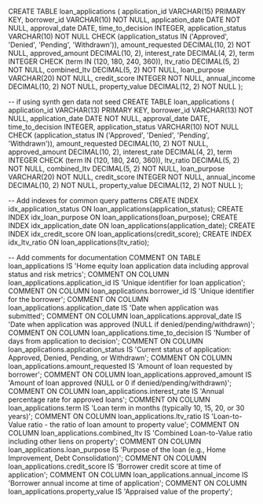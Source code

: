 CREATE TABLE loan_applications (
    application_id VARCHAR(15) PRIMARY KEY,
    borrower_id VARCHAR(10) NOT NULL,
    application_date DATE NOT NULL,
    approval_date DATE,
    time_to_decision INTEGER,
    application_status VARCHAR(10) NOT NULL CHECK (application_status IN ('Approved', 'Denied', 'Pending', 'Withdrawn')),
    amount_requested DECIMAL(10, 2) NOT NULL,
    approved_amount DECIMAL(10, 2),
    interest_rate DECIMAL(4, 2),
    term INTEGER CHECK (term IN (120, 180, 240, 360)),
    ltv_ratio DECIMAL(5, 2) NOT NULL,
    combined_ltv DECIMAL(5, 2) NOT NULL,
    loan_purpose VARCHAR(20) NOT NULL,
    credit_score INTEGER NOT NULL,
    annual_income DECIMAL(10, 2) NOT NULL,
    property_value DECIMAL(12, 2) NOT NULL
);

-- if using synth gen data not seed
CREATE TABLE loan_applications (
    application_id VARCHAR(13) PRIMARY KEY,
    borrower_id VARCHAR(13) NOT NULL,
    application_date DATE NOT NULL,
    approval_date DATE,
    time_to_decision INTEGER,
    application_status VARCHAR(10) NOT NULL CHECK (application_status IN ('Approved', 'Denied', 'Pending', 'Withdrawn')),
    amount_requested DECIMAL(10, 2) NOT NULL,
    approved_amount DECIMAL(10, 2),
    interest_rate DECIMAL(4, 2),
    term INTEGER CHECK (term IN (120, 180, 240, 360)),
    ltv_ratio DECIMAL(5, 2) NOT NULL,
    combined_ltv DECIMAL(5, 2) NOT NULL,
    loan_purpose VARCHAR(20) NOT NULL,
    credit_score INTEGER NOT NULL,
    annual_income DECIMAL(10, 2) NOT NULL,
    property_value DECIMAL(12, 2) NOT NULL
);

-- Add indexes for common query patterns
CREATE INDEX idx_application_status ON loan_applications(application_status);
CREATE INDEX idx_loan_purpose ON loan_applications(loan_purpose);
CREATE INDEX idx_application_date ON loan_applications(application_date);
CREATE INDEX idx_credit_score ON loan_applications(credit_score);
CREATE INDEX idx_ltv_ratio ON loan_applications(ltv_ratio);

-- Add comments for documentation
COMMENT ON TABLE loan_applications IS 'Home equity loan application data including approval status and risk metrics';
COMMENT ON COLUMN loan_applications.application_id IS 'Unique identifier for loan application';
COMMENT ON COLUMN loan_applications.borrower_id IS 'Unique identifier for the borrower';
COMMENT ON COLUMN loan_applications.application_date IS 'Date when application was submitted';
COMMENT ON COLUMN loan_applications.approval_date IS 'Date when application was approved (NULL if denied/pending/withdrawn)';
COMMENT ON COLUMN loan_applications.time_to_decision IS 'Number of days from application to decision';
COMMENT ON COLUMN loan_applications.application_status IS 'Current status of application: Approved, Denied, Pending, or Withdrawn';
COMMENT ON COLUMN loan_applications.amount_requested IS 'Amount of loan requested by borrower';
COMMENT ON COLUMN loan_applications.approved_amount IS 'Amount of loan approved (NULL or 0 if denied/pending/withdrawn)';
COMMENT ON COLUMN loan_applications.interest_rate IS 'Annual percentage rate for approved loans';
COMMENT ON COLUMN loan_applications.term IS 'Loan term in months (typically 10, 15, 20, or 30 years)';
COMMENT ON COLUMN loan_applications.ltv_ratio IS 'Loan-to-Value ratio - the ratio of loan amount to property value';
COMMENT ON COLUMN loan_applications.combined_ltv IS 'Combined Loan-to-Value ratio including other liens on property';
COMMENT ON COLUMN loan_applications.loan_purpose IS 'Purpose of the loan (e.g., Home Improvement, Debt Consolidation)';
COMMENT ON COLUMN loan_applications.credit_score IS 'Borrower credit score at time of application';
COMMENT ON COLUMN loan_applications.annual_income IS 'Borrower annual income at time of application';
COMMENT ON COLUMN loan_applications.property_value IS 'Appraised value of the property';